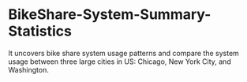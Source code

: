 # BikeShare-System-Summary-Statistics
It uncovers bike share system usage patterns and compare the system usage between three large cities in US: Chicago, New York City, and Washington.
